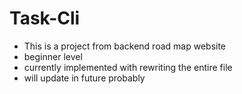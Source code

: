 # Task-Cli
  - This is a project from backend road map website
  - beginner level
  - currently implemented with rewriting the entire file
  - will update in future probably
